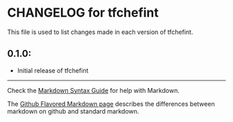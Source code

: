 # CHANGELOG for tfchefint

This file is used to list changes made in each version of tfchefint.

## 0.1.0:

* Initial release of tfchefint

- - -
Check the [Markdown Syntax Guide](http://daringfireball.net/projects/markdown/syntax) for help with Markdown.

The [Github Flavored Markdown page](http://github.github.com/github-flavored-markdown/) describes the differences between markdown on github and standard markdown.

